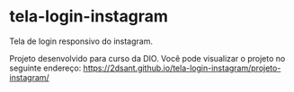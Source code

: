 # tela-login-instagram

Tela de login responsivo do instagram.

Projeto desenvolvido para curso da DIO.
Você pode visualizar o projeto no seguinte endereço:
https://2dsant.github.io/tela-login-instagram/projeto-instagram/
